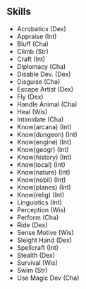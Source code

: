 ## Skills

* Acrobatics    (Dex)
* Appraise      (Int)
* Bluff         (Cha)
* Climb         (Str)
* Craft         (Int)
* Diplomacy     (Cha)
* Disable Dev.  (Dex)
* Disguise      (Cha)
* Escape Artist (Dex)
* Fly           (Dex)
* Handle Animal (Cha)
* Heal          (Wis)
* Intimidate    (Cha)
* Know(arcana)  (Int)
* Know(dungeon) (Int)
* Know(engine)  (Int)
* Know(geogr)   (Int)
* Know(history) (Int)
* Know(local)   (Int)
* Know(nature)  (Int)
* Know(nobil)   (Int)
* Know(planes)  (Int)
* Know(relig)   (Int)
* Linguistics   (Int)
* Perception    (Wis)
* Perform       (Cha)
* Ride          (Dex)
* Sense Motive  (Wis)
* Sleight Hand  (Dex)
* Spellcraft    (Int)
* Stealth       (Dex)
* Survival      (Wis)
* Swim          (Str)
* Use Magic Dev (Cha)
